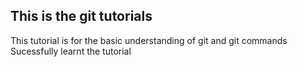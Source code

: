 ## This is the git tutorials
This tutorial is for the basic understanding of git and git commands
Sucessfully learnt the tutorial

